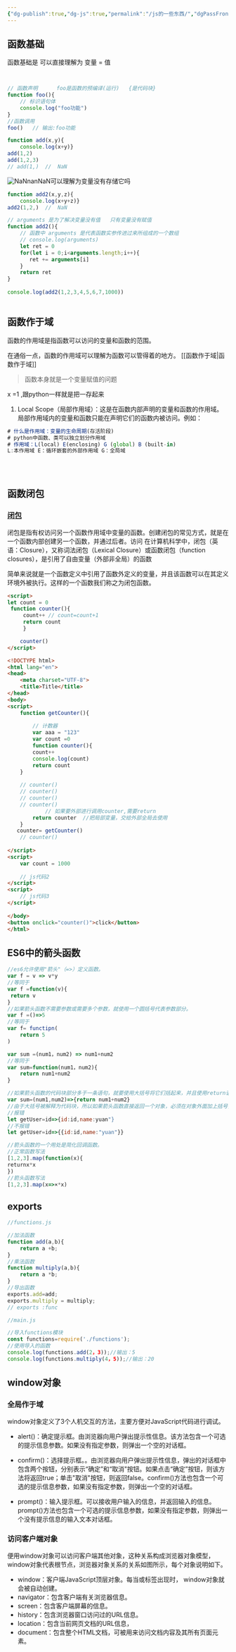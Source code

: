 ```yaml
---
{"dg-publish":true,"dg-js":true,"permalink":"/js的一些东西/","dgPassFrontmatter":true}
---
```



## 函数基础


函数基础是  可以直接理解为 变量 =  值
```js

  
// 函数声明      foo是函数的预编译(运行)   {是代码块} 
function foo(){  
    // 标识语句体  
	console.log("foo功能")  
}  
//函数调用 
foo()   // 输出:foo功能

function add(x,y){  
    console.log(x+y)}  
add(1,2)  
add(1,2,3)  
// add(1,)  //  NaN
```
![NaNnan](https://gitlab.com/minika1/Pic/-/raw/main/pictures/2024/04/16_15_42_3_NaN.png)NaN可以理解为变量没有存储它吗
```js
function add2(x,y,z){  
    console.log(x+y+z)}  
add2(1,2,)  //  NaN

// arguments 是为了解决变量没有值   只有变量没有赋值
function add2(){  
    // 函数中 arguments 是代表函数实参传进过来所组成的一个数组  
    // console.log(arguments)  
    let ret = 0  
    for(let i = 0;i<arguments.length;i++){  
       ret += arguments[i]  
    }  
    return ret  
}  
  
console.log(add2(1,2,3,4,5,6,7,1000))



```
## 函数作于域

函数的作用域是指函数可以访问的变量和函数的范围。 

在通俗一点，函数的作用域可以理解为函数可以管得着的地方。
[[函数作于域\|函数作于域]]

>函数本身就是一个变量赋值的问题

x =1   ,跟python一样就是把一存起来  

1. Local Scope（局部作用域）：这是在函数内部声明的变量和函数的作用域。局部作用域内的变量和函数只能在声明它们的函数内被访问。例如：

```js
# 什么是作用域：变量的生命周期(存活阶段)
# python中函数、类可以独立划分作用域
# 作用域：L(local) E(enclosing) G (global) B (built-in)
L:本作用域 E：循环嵌套的外部作用域 G：全局域
 

 
```





## 函数闭包

### [闭包](https://kaxiu808.github.io/#/js/base/3.%20js%E4%BD%9C%E4%BA%8E%E5%9F%9F?id=%e9%97%ad%e5%8c%85)

闭包是指有权访问另一个函数作用域中变量的函数。创建闭包的常见方式，就是在一个函数内部创建另一个函数，并通过后者。访问 在计算机科学中，闭包（英语：Closure），又称词法闭包（Lexical Closure）或函数闭包（function closures），是引用了自由变量（外部非全局）的函数

简单来说就是一个函数定义中引用了函数外定义的变量，并且该函数可以在其定义环境外被执行。这样的一个函数我们称之为闭包函数。

```html
<script>
let count = 0
 function counter(){
	 count++ // count=count+1
	 return count
	 }

	counter()
</script>
```

```html
<!DOCTYPE html>  
<html lang="en">  
<head>  
    <meta charset="UTF-8">  
    <title>Title</title>  
</head>  
<body>  
<script>  
    function getCounter(){  
  
        // 计数器  
        var aaa = "123"  
        var count =0  
        function counter(){  
        count++  
        console.log(count)  
        return count  
    }  
  
    // counter()  
    // counter()   
    // counter()   
    // counter()        
		    // 如果要外部进行调用counter,需要return  
        return counter  //把局部变量，交给外部全局去使用  
    }  
   counter= getCounter()  
    // counter()  
  
</script>  
<script>  
    var count = 1000  
  
    // js代码2  
</script>  
<script>  
    // js代码3  
</script>  
  
</body>  
<button onclick="counter()">click</button>  
</html>
```



## ES6中的箭头函数

```js
//es6允许使用"箭头"（=>）定义函数。
var f = v => v*y
//等同于
var f =function(v){
 return v
}
//如果箭头函数不需要参数或需要多个参数，就使用一个圆括号代表参数部分。
var f =()=>5
//等同于
var f= functipn(
	return 5
)

var sum =(num1，num2) => num1+num2
//等同于
var sum=function(num1，num2){
	return num1+num2
}

//如果箭头函数的代码块部分多于一条语句，就要使用大括号将它们括起来，并且使用return语句返回。
var sum=(num1,num2)=>{return num1+num2}
//由于大括号被解释为代码块，所以如果箭头函数直接返回一个对象，必须在对象外面加上括号，否则会报错。 
//报错
let getUser=id=>{id:id,name:yuan"}
//不报错
let getUser=id=>{{id:id,name:"yuan"}}

//箭头函数的一个用处是简化回调函数。
//正常函数写法
[1,2,3].map(function(x){
returnx*x
})
//箭头函数写法
[1,2,3].map(x=>×*x)
```


## exports

```js
//functions.js

//加法函数
function add(a,b){
	return a +b;
}
//乘法函数
function multiply(a,b){
	return a *b;
}
//导出函数
exports.add=add;
exports.multiply = multiply;
// exports :func
```

```js
//main.js

//导入functions模块
const functions=require('./functions');
//使用导入的函数
console.log(functions.add(2，3));//输出：5
console.log(functions.multiply(4，5));//输出：20
```


## window对象

### 全局作于域

window对象定义了3个人机交互的方法，主要方便对JavaScript代码进行调试。

- alert()：确定提示框。由浏览器向用户弹出提示性信息。该方法包含一个可选的提示信息参数。如果没有指定参数，则弹出一个空的对话框。

- confirm()：选择提示框。。由浏览器向用户弹出提示性信息，弹出的对话框中包含两个按钮，分别表示“确定”和“取消"按钮。如果点击“确定”按钮，则该方法将返回true；单击"取消"按钮，则返回false。confirm()方法也包含一个可选的提示信息参数，如果没有指定参数，则弹出一个空的对话框。
 
- prompt()：输入提示框。可以接收用户输入的信息，并返回输入的信息。prompt()方法也包含一个可选的提示信息参数，如果没有指定参数，则弹出一个没有提示信息的输入文本对话框。


### 访问客户端对象

便用window对象可以访问客户端其他对象，这种关系构成浏览器对象模型，window对象代表根节点，浏览器对象关系的关系如图所示，每个对象说明如下。 
 
 - window：客户端JavaScript顶层对象。每当<body>或<frameset>标签出现时， window对象就会被自动创建。
-   navigator：包含客户端有关浏览器信息。
- screen：包含客户端屏幕的信息。
-  history：包含浏览器窗口访问过的URL信息。
- location：包含当前网页文档的URL信息，
-  document：包含整个HTML文档，可被用来访问文档内容及其所有页面元素。
